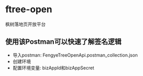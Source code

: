 # ftree-open
枫树落地页开放平台

## 使用该Postman可以快速了解签名逻辑

- 导入postman: FengyeTreeOpenApi.postman_collection.json
- 创建环境
- 配置环境变量: bizAppId和bizAppSecret
